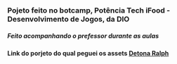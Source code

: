### Pojeto feito no botcamp, Potência Tech iFood - Desenvolvimento de Jogos, da DIO
##### Feito acompanhando o prefessor durante as aulas
#### Link do porjeto do qual peguei os assets [Detona Ralph](https://github.com/MarceloRodrigues1853/Desafio-Detona-RalphJs/blob/main/)